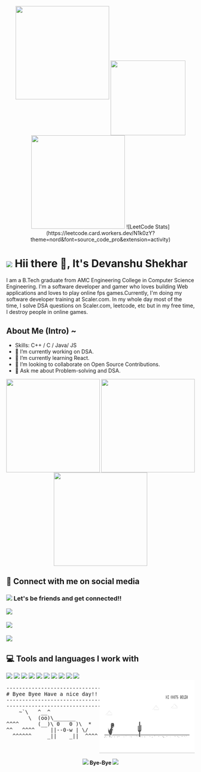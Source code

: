 <!-- ------------------------------------------------------------------------------------------------------------------------------- -->

<p align="center">
   <a>
   <img height="250" width="250" src="https://github.com/kishanrajput23/kishanrajput23/blob/main/images/left.png">
   <img align="center" height="200" width="200"src="https://media.giphy.com/media/oFvFtrhrmIFFe/giphy.gif"/>
   <img height="250" width="250" src="https://github.com/kishanrajput23/kishanrajput23/blob/main/images/right.png">
   </a>
   ![LeetCode Stats](https://leetcode.card.workers.dev/N1k0zY?theme=nord&font=source_code_pro&extension=activity)
</p>
<h1>  <img src="https://tenor.com/bGoCQ.gif" width="20" /> Hii there 👋, It's Devanshu Shekhar</h1>
 
   I am a B.Tech graduate from AMC Engineering College in Computer Science Engineering. I'm a software developer and gamer who loves building Web applications and loves to play online fps games.Currently, I'm doing my software developer training at Scaler.com. In my whole day most of the time, I solve DSA questions on Scaler.com, leetcode, etc but in my free time, I destroy people in online games.
 
   ## About Me (Intro) ~
   <p align="center">
  <p align="left">
   <a>
    
   -  Skills: C++ / C / Java/ JS
   - 🔭 I’m currently working on DSA. 
   - 🌱 I’m currently learning React.
   - 👯 I’m looking to collaborate on Open Source Contributions. 
   - 💬 Ask me about Problem-solving and DSA. 
  
   </a>
 <p align="center">
   <a>
<img align="center" height="250" width="250" src="https://media.giphy.com/media/USV0ym3bVWQJJmNu3N/giphy.gif" width="330"/>
<img align="center" height="250" width="250"  src="https://media.giphy.com/media/h408T6Y5GfmXBKW62l/giphy.gif" width="330"> 
<img align="center" height="250" width="250" src="https://media.giphy.com/media/USV0ym3bVWQJJmNu3N/giphy.gif" width="330"/>
 </a>
 </p>
 </p>
  
   <!-- <br/>
  
  ## 💻 My contribution Graph
  
   ![](https://activity-graph.herokuapp.com/graph?username=Mugdha-Hazra&theme=dracula&hide_border=true&area=true)
 
   <br/> -->
 
   ## 📲 Connect with me on social media 
 <!-- #### I'm a programmer and an insightful learner who is passionate about growing in teams with dreams. -->
   <!--<img align='right' src="https://media.giphy.com/media/UHcOaIi6nuCwhoGRPz/giphy.gif" width="230"> -->
<h3 align="left"><img src="https://github.com/rajput2107/rajput2107/blob/master/Assets/Handshake.gif" height="50px" /> Let's be friends and get connected!!  </p></h3>
<p align="left">
<p align="left">
   <!-- ---------------------------------------------------------------- -->
    <a target="_blank"href="https://github.com/Devanshu269"><img src="https://img.shields.io/badge/GitHub-black.svg?&style=for-the-badge&logo=github&logoColor=white" /></a>&nbsp;&nbsp;&nbsp;&nbsp;<br/>
    <br/>
   <a href="https://twitter.com/devanshu269"><img src="https://img.shields.io/badge/-TWITTER-1ca0f1?&style=for-the-badge&logo=twitter&logoColor=white"/></a>&nbsp;&nbsp;&nbsp;&nbsp;<br/>
   <br/>
   <a target="_blank"href="https://www.linkedin.com/in/devanshu-shekhar-968115b0/"><img src="https://img.shields.io/badge/linkedin-%230077B5.svg?&style=for-the-badge&logo=linkedin&logoColor=white" /></a>&nbsp;&nbsp;&nbsp;&nbsp;<br/>
   <!-- <a target="_blank"href="https://www.facebook.com/mugdha.hazra.5/"><img src="https://img.shields.io/badge/-FACEBOOK-0066ff?&style=for-the-badge&logo=facebook&logoColor=white" /></a>&nbsp;&nbsp;&nbsp;&nbsp;<br/>
    <a target="_blank"href="https://www.instagram.com/mugdha4455/"><img src="https://img.shields.io/badge/-INSTAGRAM-cc0099?&style=for-the-badge&logo=instagram&logoColor=white" /></a>&nbsp;&nbsp;&nbsp;&nbsp;<br/> -->
   <!-- ---------------------------------------------------------------- -->
</p>

## 💻 Tools and languages I work with

<div align items="left">
   <img src="https://img.icons8.com/color/48/000000/java.png"/>
   <img src="https://img.icons8.com/color/48/000000/c-programming.png"/>
   <img src="https://img.icons8.com/color/48/000000/c-plus-plus-logo.png"/>
   <img src="https://img.icons8.com/color/48/000000/html-5.png"/>
   <img src="https://img.icons8.com/color/48/000000/css3.png"/>
   <img src="https://img.icons8.com/color/48/000000/json--v1.png"/>
   <img src="https://img.icons8.com/color/48/000000/visual-studio-code-2019.png"/>
   <img src="https://img.icons8.com/color/48/000000/firebase.png"/>
   <img src="https://img.icons8.com/color/48/000000/git.png"/>
   <img src="https://img.icons8.com/ios-filled/50/000000/github.png"/>
   <!-- <img src="https://img.icons8.com/ios-filled/50/000000/console.png"/>
   <img src="https://img.icons8.com/color/48/000000/google-cloud-platform.png"/> -->
</div>



<table>
 <img align="right" alt="GIF" src="https://raw.githubusercontent.com/ayushsoni1010/ayushsoni1010/main/dino.gif" width="50.5%" height="197" > 
 <pre>
----------------------------------------
<span># Byee Byee Have a nice day!!</span>
----------------------------------------
----------------------------------------
    ~`\   ^__^
       \  (oo)\_______
^^^^      (__)\ 0   0 )\  *
^^   ^^^^     ||--0-w | \/    ^^^^ 
  ^^^^^^     _||    _||  ^^^^
  
</pre>
</table>
<!-- adding goru(cow)(handmade cow)-->

<!--
For adding portfolio.

### Visit my detailed [profile](https://drive.google.com/file/d/1_ks4MSCqJwOaIYi-wz1g-Bv0NB2By_7y/view?usp=sharing)
for dino game
<img align="right" alt="GIF" src="https://raw.githubusercontent.com/ayushsoni1010/ayushsoni1010/main/dino.gif" width="48.5%" height="230" >
-->
<p align="Center">
 <img src="https://emojis.slackmojis.com/emojis/images/1616110799/22173/bye.gif?1616110799" width="70" /><strong>  Bye-Bye  </strong><img src="https://emojis.slackmojis.com/emojis/images/1616110799/22173/bye.gif?1616110799" width="70" /> 
</p>
<br>
<br>
  
